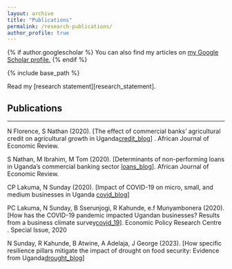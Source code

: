 ```yaml
---
layout: archive
title: "Publications"
permalink: /research-publications/
author_profile: true
---
```


{% if author.googlescholar %}
  You can also find my articles on <u><a href="{{author.googlescholar}}">my Google Scholar profile</a>.</u>
{% endif %}

{% include base_path %}

Read my [research statement][research_statement].



## Publications
---
N Florence, S Nathan (2020). [The effect of commercial banks’ agricultural credit on agricultural growth in Uganda[credit_blog]] . African Journal of Economic Review.


S Nathan, M Ibrahim, M Tom (2020). [Determinants of non-performing loans in Uganda’s commercial banking sector [loans_blog]]. African Journal of Economic Review.

CP Lakuma, N Sunday (2020). [Impact of COVID-19 on micro, small, and medium businesses in Uganda [covid_blog]]

PC Lakuma, N Sunday, B Sserunjogi, R Kahunde, e.f Munyambonera (2020). [How has the COVID-19 pandemic impacted Ugandan businesses? Results from a business climate survey[covid_19]]. Economic Policy Research Centre . Special Issue, 2020

N Sunday, R Kahunde, B Atwine, A Adelaja, J George (2023). [How specific resilience pillars mitigate the impact of drought on food security: Evidence from Uganda[drought_blog]]



[credit_blog]: https://www.ajol.info/index.php/ajer/article/view/192203
[loans_blog]: https://www.ajol.info/index.php/ajer/article/view/192192
[covid_blog]: https://policycommons.net/artifacts/4139952/impact-of-covid-19-on-micro-small-and-medium-businesses-in-uganda/4948149/ 
[covid_19]: https://www.voced.edu.au/content/ngv:86700
[drought_blog]: https://link.springer.com/article/10.1007/s12571-022-01313-9

